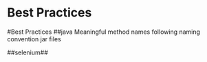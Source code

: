 <h1>Best Practices</h1>
#Best Practices 
##java
Meaningful method names 
following naming convention jar files


##selenium##

